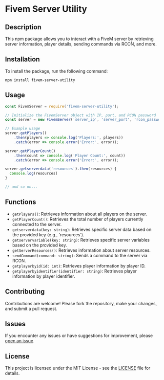 # Fivem Server Utility

## Description
This npm package allows you to interact with a FiveM server by retrieving server information, player details, sending commands via RCON, and more.

## Installation
To install the package, run the following command:
```
npm install fivem-server-utility
```

## Usage
```javascript
const FivemServer = require('fivem-server-utility');

// Initialize the FivemServer object with IP, port, and RCON password
const server = new FivemServer('server_ip', 'server_port', 'rcon_password');

// Example usage
server.getPlayers()
    .then(players => console.log('Players:', players))
    .catch(error => console.error('Error:', error));

server.getPlayerCount()
    .then(count => console.log('Player Count:', count))
    .catch(error => console.error('Error:', error));

server.getserverdata('resources').then(resources) {
  console.log(resources)
}

// and so on...
```

## Functions
- `getPlayers()`: Retrieves information about all players on the server.
- `getPlayerCount()`: Retrieves the total number of players currently connected to the server.
- `getserverdata(key: string)`: Retrieves specific server data based on the provided key (e.g., 'resources').
- `getservervariable(key: string)`: Retrieves specific server variables based on the provided key.
- `getServerResources()`: Retrieves information about server resources.
- `sendCommand(command: string)`: Sends a command to the server via RCON.
- `getplayerbyid(id: int)`: Retrieves player information by player ID.
- `getplayerbyidentifier(identifier: string)`: Retrieves player information by player identifier.

## Contributing
Contributions are welcome! Please fork the repository, make your changes, and submit a pull request.

## Issues
If you encounter any issues or have suggestions for improvement, please [open an issue](https://github.com/yourusername/fivem-server-info/issues).

## License
This project is licensed under the MIT License - see the [LICENSE](LICENSE) file for details.
